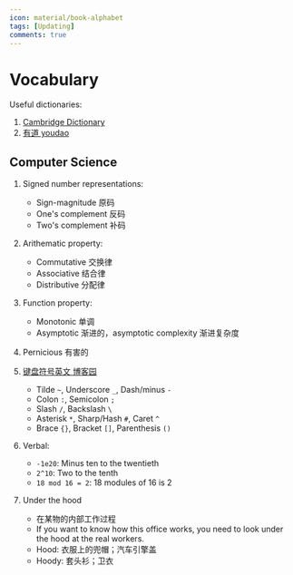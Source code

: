 ```yaml
---
icon: material/book-alphabet
tags: [Updating]
comments: true
---
```


# Vocabulary

Useful dictionaries:

1. [Cambridge Dictionary](https://dictionary.cambridge.org/)
2. [有道 youdao](https://dict.youdao.com/)

## Computer Science

1. Signed number representations:
      - Sign-magnitude 原码
      - One's complement 反码
      - Two's complement 补码
2. Arithematic property:
      - Commutative 交换律
      - Associative 结合律
      - Distributive 分配律
3. Function property:
      - Monotonic 单调
      - Asymptotic 渐进的，asymptotic complexity 渐进复杂度
4. Pernicious 有害的
5. [键盘符号英文 博客园](https://www.cnblogs.com/emanlee/p/15848215.html)
      - Tilde `~`, Underscore `_`, Dash/minus `-`
      - Colon `:`, Semicolon `;`
      - Slash `/`, Backslash `\`  
      - Asterisk `*`, Sharp/Hash `#`, Caret `^`
      - Brace `{}`, Bracket `[]`, Parenthesis `()`
6. Verbal:
      - `-1e20`: Minus ten to the twentieth
      - `2^10`: Two to the tenth
      - `18 mod 16 = 2`: 18 modules of 16 is 2

7.   Under the hood
     -   在某物的内部工作过程
     -   If you want to know how this office works, you need to look under the hood at the real workers.
     -   Hood: 衣服上的兜帽；汽车引擎盖
     -   Hoody: 套头衫；卫衣
